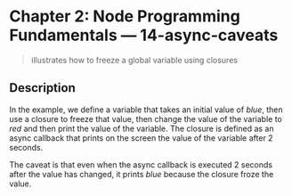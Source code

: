 # Chapter 2: Node Programming Fundamentals &mdash; 14-async-caveats
> illustrates how to freeze a global variable using closures

## Description
In the example, we define a variable that takes an initial value of *blue*, then use a closure to freeze that value, then change the value of the variable to *red* and then print the value of the variable.
The closure is defined as an async callback that prints on the screen the value of the variable after 2 seconds.

The caveat is that even when the async callback is executed 2 seconds after the value has changed, it prints *blue* because the closure froze the value.
